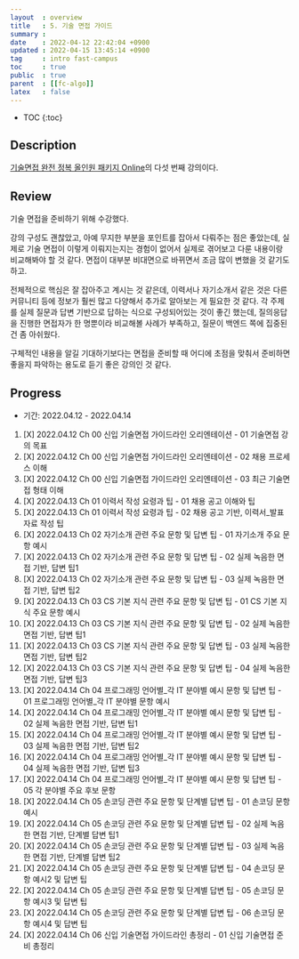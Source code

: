 ```yaml
---
layout  : overview
title   : 5. 기술 면접 가이드
summary : 
date    : 2022-04-12 22:42:04 +0900
updated : 2022-04-15 13:45:14 +0900
tag     : intro fast-campus
toc     : true
public  : true
parent  : [[fc-algo]]
latex   : false
---
```

* TOC
{:toc}

## Description

[기술면접 완전 정복 올인원 패키지 Online](https://fastcampus.co.kr/dev_online_algo)의 다섯 번째 강의이다.

## Review

기술 면접을 준비하기 위해 수강했다.

강의 구성도 괜찮았고, 아예 무지한 부분을 포인트를 잡아서 다뤄주는 점은 좋았는데, 실제로 기술 면접이 이렇게 이뤄지는지는 경험이 없어서 실제로 겪어보고 다룬 내용이랑 비교해봐야 할 것 같다. 면접이 대부분 비대면으로 바뀌면서 조금 많이 변했을 것 같기도 하고.

전체적으로 핵심은 잘 잡아주고 계시는 것 같은데, 이력서나 자기소개서 같은 것은 다른 커뮤니티 등에 정보가 훨씬 많고 다양해서 추가로 알아보는 게 필요한 것 같다. 각 주제를 실제 질문과 답변 기반으로 답하는 식으로 구성되어있는 것이 좋긴 했는데, 질의응답을 진행한 면접자가 한 명뿐이라 비교해볼 사례가 부족하고, 질문이 백엔드 쪽에 집중된 건 좀 아쉬웠다.

구체적인 내용을 알길 기대하기보다는 면접을 준비할 때 어디에 초점을 맞춰서 준비하면 좋을지 파악하는 용도로 듣기 좋은 강의인 것 같다.

## Progress

* 기간: 2022.04.12 - 2022.04.14

1. [X] 2022.04.12 Ch 00 신입 기술면접 가이드라인 오리엔테이션 - 01 기술면접 강의 목표
1. [X] 2022.04.12 Ch 00 신입 기술면접 가이드라인 오리엔테이션 - 02 채용 프로세스 이해
1. [X] 2022.04.12 Ch 00 신입 기술면접 가이드라인 오리엔테이션 - 03 최근 기술면접 형태 이해
1. [X] 2022.04.13 Ch 01 이력서 작성 요령과 팁 - 01 채용 공고 이해와 팁
1. [X] 2022.04.13 Ch 01 이력서 작성 요령과 팁 - 02 채용 공고 기반, 이력서_발표자료 작성 팁
1. [X] 2022.04.13 Ch 02 자기소개 관련 주요 문항 및 답변 팁 - 01 자기소개 주요 문항 예시
1. [X] 2022.04.13 Ch 02 자기소개 관련 주요 문항 및 답변 팁 - 02 실제 녹음한 면접 기반, 답변 팁1
1. [X] 2022.04.13 Ch 02 자기소개 관련 주요 문항 및 답변 팁 - 03 실제 녹음한 면접 기반, 답변 팁2
1. [X] 2022.04.13 Ch 03 CS 기본 지식 관련 주요 문항 및 답변 팁 - 01 CS 기본 지식 주요 문항 예시
1. [X] 2022.04.13 Ch 03 CS 기본 지식 관련 주요 문항 및 답변 팁 - 02 실제 녹음한 면접 기반, 답변 팁1
1. [X] 2022.04.13 Ch 03 CS 기본 지식 관련 주요 문항 및 답변 팁 - 03 실제 녹음한 면접 기반, 답변 팁2
1. [X] 2022.04.13 Ch 03 CS 기본 지식 관련 주요 문항 및 답변 팁 - 04 실제 녹음한 면접 기반, 답변 팁3
1. [X] 2022.04.14 Ch 04 프로그래밍 언어별_각 IT 분야별 예시 문항 및 답변 팁 - 01 프로그래밍 언어별_각 IT 분야별 문항 예시
1. [X] 2022.04.14 Ch 04 프로그래밍 언어별_각 IT 분야별 예시 문항 및 답변 팁 - 02 실제 녹음한 면접 기반, 답변 팁1
1. [X] 2022.04.14 Ch 04 프로그래밍 언어별_각 IT 분야별 예시 문항 및 답변 팁 - 03 실제 녹음한 면접 기반, 답변 팁2
1. [X] 2022.04.14 Ch 04 프로그래밍 언어별_각 IT 분야별 예시 문항 및 답변 팁 - 04 실제 녹음한 면접 기반, 답변 팁3
1. [X] 2022.04.14 Ch 04 프로그래밍 언어별_각 IT 분야별 예시 문항 및 답변 팁 - 05 각 분야별 주요 후보 문항
1. [X] 2022.04.14 Ch 05 손코딩 관련 주요 문항 및 단계별 답변 팁 - 01 손코딩 문항 예시
1. [X] 2022.04.14 Ch 05 손코딩 관련 주요 문항 및 단계별 답변 팁 - 02 실제 녹음한 면접 기반, 단계별 답변 팁1
1. [X] 2022.04.14 Ch 05 손코딩 관련 주요 문항 및 단계별 답변 팁 - 03 실제 녹음한 면접 기반, 단계별 답변 팁2
1. [X] 2022.04.14 Ch 05 손코딩 관련 주요 문항 및 단계별 답변 팁 - 04 손코딩 문항 예시2 및 답변 팁
1. [X] 2022.04.14 Ch 05 손코딩 관련 주요 문항 및 단계별 답변 팁 - 05 손코딩 문항 예시3 및 답변 팁
1. [X] 2022.04.14 Ch 05 손코딩 관련 주요 문항 및 단계별 답변 팁 - 06 손코딩 문항 예시4 및 답변 팁
1. [X] 2022.04.14 Ch 06 신입 기술면접 가이드라인 총정리 - 01 신입 기술면접 준비 총정리
